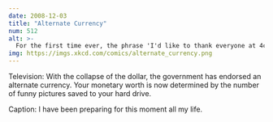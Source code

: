 ```yaml
---
date: 2008-12-03
title: "Alternate Currency"
num: 512
alt: >-
  For the first time ever, the phrase 'I'd like to thank everyone at 4chan for making me successful and happy' is uttered.
img: https://imgs.xkcd.com/comics/alternate_currency.png
---
```

Television: With the collapse of the dollar, the government has endorsed an alternate currency.  Your monetary worth is now determined by the number of funny pictures saved to your hard drive.

Caption: I have been preparing for this moment all my life.


